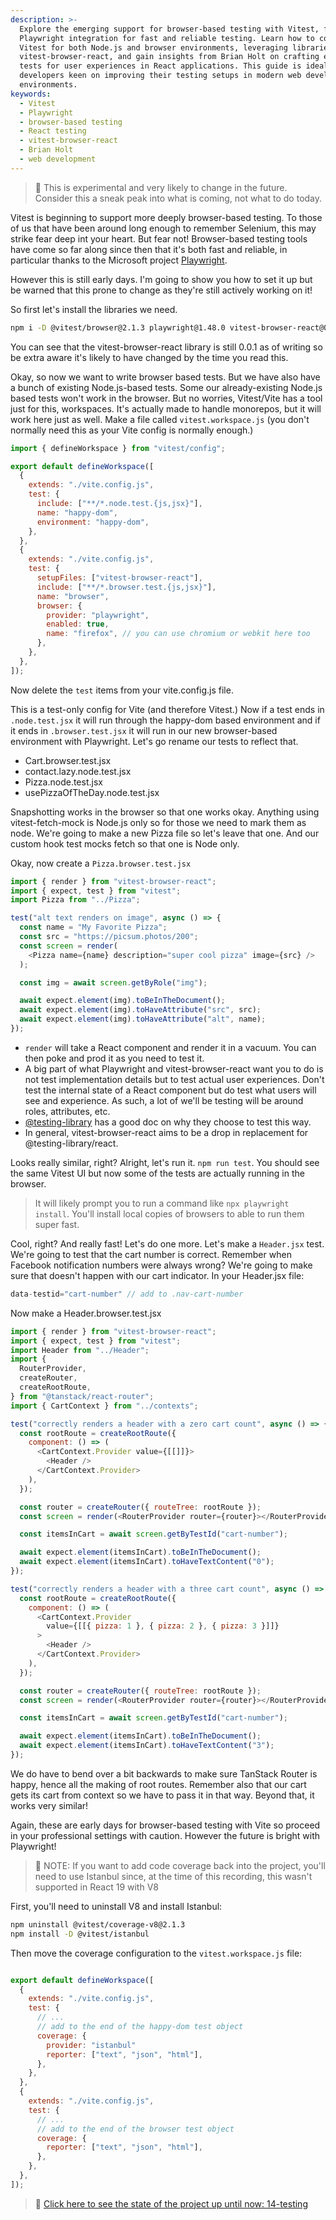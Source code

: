 ```yaml
---
description: >-
  Explore the emerging support for browser-based testing with Vitest, featuring
  Playwright integration for fast and reliable testing. Learn how to configure
  Vitest for both Node.js and browser environments, leveraging libraries like
  vitest-browser-react, and gain insights from Brian Holt on crafting effective
  tests for user experiences in React applications. This guide is ideal for
  developers keen on improving their testing setups in modern web development
  environments.
keywords:
  - Vitest
  - Playwright
  - browser-based testing
  - React testing
  - vitest-browser-react
  - Brian Holt
  - web development
---
```


> 🚨 This is experimental and very likely to change in the future. Consider this a sneak peak into what is coming, not what to do today.

Vitest is beginning to support more deeply browser-based testing. To those of us that have been around long enough to remember Selenium, this may strike fear deep int your heart. But fear not! Browser-based testing tools have come so far along since then that it's both fast and reliable, in particular thanks to the Microsoft project [Playwright][playwright].

However this is still early days. I'm going to show you how to set it up but be warned that this prone to change as they're still actively working on it!

So first let's install the libraries we need.

```bash
npm i -D @vitest/browser@2.1.3 playwright@1.48.0 vitest-browser-react@0.0.1
```

You can see that the vitest-browser-react library is still 0.0.1 as of writing so be extra aware it's likely to have changed by the time you read this.

Okay, so now we want to write browser based tests. But we have also have a bunch of existing Node.js-based tests. Some our already-existing Node.js based tests won't work in the browser. But no worries, Vitest/Vite has a tool just for this, workspaces. It's actually made to handle monorepos, but it will work here just as well. Make a file called `vitest.workspace.js` (you don't normally need this as your Vite config is normally enough.)

```javascript
import { defineWorkspace } from "vitest/config";

export default defineWorkspace([
  {
    extends: "./vite.config.js",
    test: {
      include: ["**/*.node.test.{js,jsx}"],
      name: "happy-dom",
      environment: "happy-dom",
    },
  },
  {
    extends: "./vite.config.js",
    test: {
      setupFiles: ["vitest-browser-react"],
      include: ["**/*.browser.test.{js,jsx}"],
      name: "browser",
      browser: {
        provider: "playwright",
        enabled: true,
        name: "firefox", // you can use chromium or webkit here too
      },
    },
  },
]);
```

Now delete the `test` items from your vite.config.js file.

This is a test-only config for Vite (and therefore Vitest.) Now if a test ends in `.node.test.jsx` it will run through the happy-dom based environment and if it ends in `.browser.test.jsx` it will run in our new browser-based environment with Playwright. Let's go rename our tests to reflect that.

- Cart.browser.test.jsx
- contact.lazy.node.test.jsx
- Pizza.node.test.jsx
- usePizzaOfTheDay.node.test.jsx

Snapshotting works in the browser so that one works okay. Anything using vitest-fetch-mock is Node.js only so for those we need to mark them as node. We're going to make a new Pizza file so let's leave that one. And our custom hook test mocks fetch so that one is Node only.

Okay, now create a `Pizza.browser.test.jsx`

```javascript
import { render } from "vitest-browser-react";
import { expect, test } from "vitest";
import Pizza from "../Pizza";

test("alt text renders on image", async () => {
  const name = "My Favorite Pizza";
  const src = "https://picsum.photos/200";
  const screen = render(
    <Pizza name={name} description="super cool pizza" image={src} />
  );

  const img = await screen.getByRole("img");

  await expect.element(img).toBeInTheDocument();
  await expect.element(img).toHaveAttribute("src", src);
  await expect.element(img).toHaveAttribute("alt", name);
});
```

- `render` will take a React component and render it in a vacuum. You can then poke and prod it as you need to test it.
- A big part of what Playwright and vitest-browser-react want you to do is not test implementation details but to test actual user experiences. Don't test the internal state of a React component but do test what users will see and experience. As such, a lot of we'll be testing will be around roles, attributes, etc.
- [@testing-library][principles] has a good doc on why they choose to test this way.
- In general, vitest-browser-react aims to be a drop in replacement for @testing-library/react.

Looks really similar, right? Alright, let's run it. `npm run test`. You should see the same Vitest UI but now some of the tests are actually running in the browser.

> It will likely prompt you to run a command like `npx playwright install`. You'll install local copies of browsers to able to run them super fast.

Cool, right? And really fast! Let's do one more. Let's make a `Header.jsx` test. We're going to test that the cart number is correct. Remember when Facebook notification numbers were always wrong? We're going to make sure that doesn't happen with our cart indicator. In your Header.jsx file:

```javascript
data-testid="cart-number" // add to .nav-cart-number
```

Now make a Header.browser.test.jsx

```javascript
import { render } from "vitest-browser-react";
import { expect, test } from "vitest";
import Header from "../Header";
import {
  RouterProvider,
  createRouter,
  createRootRoute,
} from "@tanstack/react-router";
import { CartContext } from "../contexts";

test("correctly renders a header with a zero cart count", async () => {
  const rootRoute = createRootRoute({
    component: () => (
      <CartContext.Provider value={[[]]}>
        <Header />
      </CartContext.Provider>
    ),
  });

  const router = createRouter({ routeTree: rootRoute });
  const screen = render(<RouterProvider router={router}></RouterProvider>);

  const itemsInCart = await screen.getByTestId("cart-number");

  await expect.element(itemsInCart).toBeInTheDocument();
  await expect.element(itemsInCart).toHaveTextContent("0");
});

test("correctly renders a header with a three cart count", async () => {
  const rootRoute = createRootRoute({
    component: () => (
      <CartContext.Provider
        value={[[{ pizza: 1 }, { pizza: 2 }, { pizza: 3 }]]}
      >
        <Header />
      </CartContext.Provider>
    ),
  });

  const router = createRouter({ routeTree: rootRoute });
  const screen = render(<RouterProvider router={router}></RouterProvider>);

  const itemsInCart = await screen.getByTestId("cart-number");

  await expect.element(itemsInCart).toBeInTheDocument();
  await expect.element(itemsInCart).toHaveTextContent("3");
});
```

We do have to bend over a bit backwards to make sure TanStack Router is happy, hence all the making of root routes. Remember also that our cart gets its cart from context so we have to pass it in that way. Beyond that, it works very similar!

Again, these are early days for browser-based testing with Vite so proceed in your professional settings with caution. However the future is bright with Playwright!

> 🚨 NOTE: If you want to add code coverage back into the project, you'll need to use Istanbul since, at the time of this recording, this wasn't supported in React 19 with V8

First, you'll need to uninstall V8 and install Istanbul:

```bash
npm uninstall @vitest/coverage-v8@2.1.3
npm install -D @vitest/istanbul
```
Then move the coverage configuration to the `vitest.workspace.js` file:

```javascript

export default defineWorkspace([
  {
    extends: "./vite.config.js",
    test: {
      // ...
      // add to the end of the happy-dom test object 
      coverage: {
        provider: "istanbul"
        reporter: ["text", "json", "html"],
      },
    },
  },
  {
    extends: "./vite.config.js",
    test: {
      // ...
      // add to the end of the browser test object 
      coverage: {
        reporter: ["text", "json", "html"],
      },
    },
  },
]);
```



> 🏁 [Click here to see the state of the project up until now: 14-testing][step]

[step]: https://github.com/btholt/citr-v9-project/tree/master/14-testing
[principles]: https://testing-library.com/docs/guiding-principles
[playwright]: https://playwright.dev/
